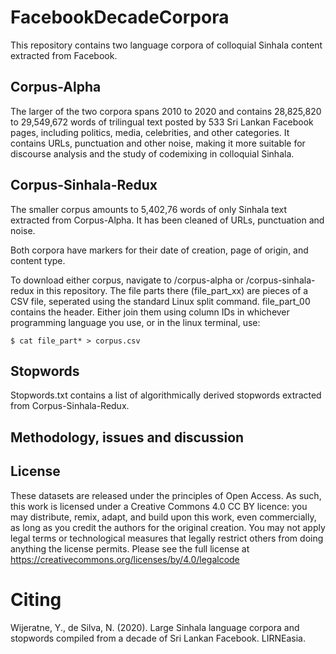 # FacebookDecadeCorpora
This repository contains two language corpora of colloquial Sinhala content extracted from Facebook. 

## Corpus-Alpha
The larger of the two corpora spans 2010 to 2020 and contains 28,825,820 to 29,549,672 words of trilingual text posted by 533 Sri Lankan Facebook pages, including politics, media, celebrities, and other categories. It contains URLs, punctuation and other noise, making it more suitable for discourse analysis and the study of codemixing in colloquial Sinhala.

## Corpus-Sinhala-Redux
The smaller corpus amounts to 5,402,76 words of only Sinhala text extracted from Corpus-Alpha. It has been cleaned of URLs, punctuation and noise.

Both corpora have markers for their date of creation, page of origin, and content type. 

To download either corpus, navigate to /corpus-alpha or /corpus-sinhala-redux in this repository. The file parts there (file_part_xx) are pieces of a CSV file, seperated using the standard Linux split command. file_part_00 contains the header. Either join them using column IDs in whichever programming language you use, or in the linux terminal, use:

```
$ cat file_part* > corpus.csv
```

## Stopwords
Stopwords.txt contains a list of algorithmically derived stopwords extracted from Corpus-Sinhala-Redux.

## Methodology, issues and discussion
<lirneasia url link here>
  
## License

These datasets are released under the principles of Open Access. As such, this work is licensed under a Creative Commons 4.0 CC BY licence: you may distribute, remix, adapt, and build upon this work, even commercially, as long as you credit the authors for the original creation. You may not apply legal terms or technological measures that legally restrict others from doing anything the license permits. Please see the full license at https://creativecommons.org/licenses/by/4.0/legalcode

# Citing
Wijeratne, Y., de Silva, N. (2020). Large Sinhala language corpora and stopwords compiled from a decade of Sri Lankan Facebook. LIRNEasia.
